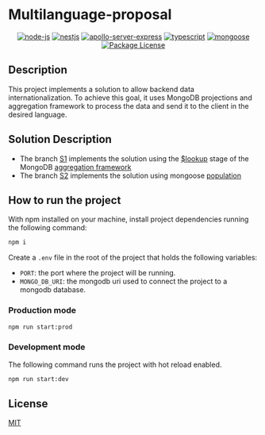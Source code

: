 # Multilanguage-proposal

<p align="center">
<a href="https://nodejs.org/en/"><img src="https://img.shields.io/badge/node--js-v12.x.x-green" alt="node-js" /></a>
<a href="https://nestjs.com/"><img src="https://img.shields.io/badge/nestjs-v8.x.x-red" alt="nestjs" /></a>
<a href="https://www.npmjs.com/package/apollo-server-express"><img src="https://img.shields.io/badge/apollo--server--express-v2.x.x-blueviolet" alt="apollo-server-express" /></a>
<a href="https://www.npmjs.com/package/typescript"><img src="https://img.shields.io/badge/typescript-v4.x.x-blue" alt="typescript" /></a>
<a href="https://www.npmjs.com/package/mongoose"><img src="https://img.shields.io/badge/mongoose-v5.13.5-green" alt="mongoose" /></a>
<a href="https://choosealicense.com/licenses/mit/" target="_blank"><img src="https://img.shields.io/npm/l/@nestjs/core.svg" alt="Package License" ></a>
</p>

## Description

This project implements a solution to allow backend data internationalization. To achieve this goal, it uses MongoDB projections and aggregation framework to process the data and send it to the client in the desired language.

## Solution Description

- The branch [S1](https://github.com/xeno097/multilanguage-proposal/tree/S1) implements the solution using the [$lookup](https://docs.mongodb.com/v4.4/reference/operator/aggregation/lookup/) stage of the MongoDB [aggregation framework](https://docs.mongodb.com/manual/aggregation/)
- The branch [S2](https://github.com/xeno097/multilanguage-proposal/tree/S2) implements the solution using mongoose [population](https://mongoosejs.com/docs/populate.html)

## How to run the project

With npm installed on your machine, install project dependencies running the following command:

```cmd
npm i
```

Create a `.env` file in the root of the project that holds the following variables:

- `PORT`: the port where the project will be running.
- `MONGO_DB_URI`: the mongodb uri used to connect the project to a mongodb database.

### Production mode

```cmd
npm run start:prod
```

### Development mode

The following command runs the project with hot reload enabled.

```cmd
npm run start:dev
```

## License

[MIT](https://choosealicense.com/licenses/mit/)
